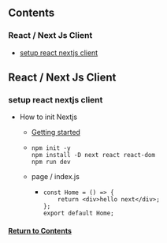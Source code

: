<a id="contents"></a>

## Contents

### React / Next Js Client

- [setup react nextjs client](#les05)

## React / Next Js Client

<a id="#les05"></a>

### setup react nextjs client

- How to init Nextjs

  - [Getting started](https://nextjs.org/docs/getting-started)

  - ```
    npm init -y
    npm install -D next react react-dom
    npm run dev
    ```
  - page / index.js

    - ```
      const Home = () => {
          return <div>hello next</div>;
      };
      export default Home;
      ```

#### [Return to Contents](#contents)
